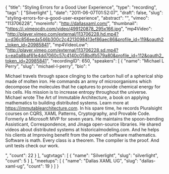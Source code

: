 {
  "title": "Styling Errors for a Good User Experience",
  "type": "recording",
  "tags": [
    "Silverlight"
  ],
  "date": "2011-06-07T01:52:07",
  "draft": false,
  "slug": "styling-errors-for-a-good-user-experience",
  "abstract": "",
  "vimeo": "113706228",
  "moreinfo": "http://dallasxaml.com/",
  "thumbnail": "https://i.vimeocdn.com/video/499120878_295x166.jpg",
  "mp4Video": "http://player.vimeo.com/external/113706228.hd.mp4?s=d36c856eeda546b300c2c4213098413ef86aec86&profile_id=119&oauth2_token_id=20985841",
  "mp4VideoLow": "http://player.vimeo.com/external/113706228.sd.mp4?s=ea0a8baf61e4dd7060c57c4140c058bdfb579a80&profile_id=112&oauth2_token_id=20985841",
  "recordingID": 650,
  "speakers": [
    {
      "name": "Michael L Perry",
      "slug": "michael-l-perry",
      "bio": "<p>Michael travels through space clinging to the carbon hull of a spherical ship made of molten iron. He commands an army of microorganisms which decompose the molecules that he captures to provide chemical energy for his cells. His mission is to increase entropy throughout the universe. Michael wrote The Art of Immutable Architecture, a book on applying mathematics to building distributed systems. Learn more at https://immutablearchitecture.com. In his spare time, he records Pluralsight courses on CQRS, XAML Patterns, Cryptography, and Provable Code. Formerly a Microsoft MVP for seven years. He maintains the spoon-bending Assisticant, Correspondence, and Jinaga open-source libraries. He shared videos about distributed systems at historicalmodeling.com. And he helps his clients at Improving benefit from the power of software mathematics. Software is math. Every class is a theorem. The compiler is the proof. And unit tests check our work.</p>",
      "count": 22
    }
  ],
  "ugtvtags": [
    {
      "name": "Silverlight",
      "slug": "silverlight",
      "count": 5
    }
  ],
  "meetups": [
    {
      "name": "Dallas XAML UG",
      "slug": "dallas-xaml-ug",
      "count": 19
    }
  ]
}